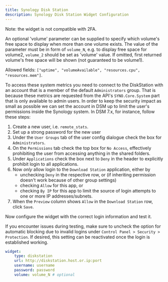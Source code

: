 ```yaml
---
title: Synology Disk Station
description: Synology Disk Station Widget Configuration
---
```



Note: the widget is not compatible with 2FA.

An optional 'volume' parameter can be supplied to specify which volume's free space to display when more than one volume exists. The value of the parameter must be in form of `volume_N`, e.g. to display free space for volume2, `volume_2` should be set as 'volume' value. If omitted, first returned volume's free space will be shown (not guaranteed to be volume1).

Allowed fields: `["uptime", "volumeAvailable", "resources.cpu", "resources.mem"]`.

To access these system metrics you need to connect to the DiskStation with an account that is a member of the default `Administrators` group. That is because these metrics are requested from the API's `SYNO.Core.System` part that is only available to admin users. In order to keep the security impact as small as possible we can set the account in DSM up to limit the user's permissions inside the Synology system. In DSM 7.x, for instance,  follow these steps:

  1. Create a new user, i.e. `remote_stats`.
  2. Set up a strong password for the new user
  3. Under the `User Groups` tab of the user config dialogue check the box for `Administrators`.
  4. On the `Permissions` tab check the top box for `No Access`, effectively prohibiting the user from accessing anything in the shared folders.
  5. Under `Applications` check the box next to `Deny` in the header to explicitly prohibit login to all applications.
  6. Now *only* allow login to the `Download Station` application, either by
      - unchecking `Deny` in the respective row, or (if inheriting permission doesn't work because of other group settings)
      - checking `Allow` for this app, or
      - checking `By IP` for this app to limit the source of login attempts to one or more IP addresses/subnets.
  7. When the `Preview` column shows `Allow` in the `Download Station` row, click `Save`.

Now configure the widget with the correct login information and test it.

If you encounter issues during testing, make sure to uncheck the option for automatic blocking due to invalid logins under `Control Panel > Security > Protection`. If desired, this setting can be reactivated once the login is established working.

```yaml
widget:
    type: diskstation
    url: http://diskstation.host.or.ip:port
    username: username
    password: password
    volume: volume_N # optional
```


